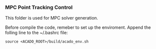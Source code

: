 ### MPC Point Tracking Control
This folder is used for MPC solver generation.

Before compile the code, remeber to set up the enviroment. Append the folling line to the ~/.bashrc file:
```
source <ACADO_ROOT>/build/acado_env.sh
```
